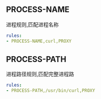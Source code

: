 ## **PROCESS-NAME**

进程规则,匹配进程名称

```yaml
rules:
- PROCESS-NAME,curl,PROXY
```

## PROCESS-PATH

进程路径规则,匹配完整进程路

```yaml
rules:
- PROCESS-PATH,/usr/bin/curl,PROXY
```
